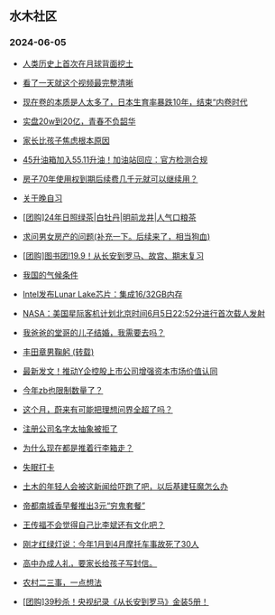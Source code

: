 ## 水木社区 
### 2024-06-05

+ [人类历史上首次在月球背面挖土](https://www.mysmth.net/nForum/article/Aero/447852)

+ [看了一天就这个视频最完整清晰](https://www.mysmth.net/nForum/article/FamilyLife/1766724795)

+ [现在卷的本质是人太多了，日本生育率暴跌10年，结束“内卷时代](https://www.mysmth.net/nForum/article/WorkingLife/60077)

+ [实盘20w到20亿，青春不负韶华](https://www.mysmth.net/nForum/article/Stock/10855718)

+ [家长比孩子焦虑根本原因](https://www.mysmth.net/nForum/article/ChildEducation/2396010)

+ [45升油箱加入55.11升油！加油站回应：官方检测合规](https://www.mysmth.net/nForum/article/AutoWorld/1944845322)

+ [房子70年使用权到期后续费几千元就可以继续用？](https://www.mysmth.net/nForum/article/OurEstate/2999304)

+ [关于晚自习](https://www.mysmth.net/nForum/article/PreUnivEdu/171270)

+ [[团购]24年日照绿茶|白牡丹|明前龙井|人气口粮茶](https://www.mysmth.net/nForum/article/ADAgent_TG/1322059)

+ [求问男女房产的问题(补充一下。后续来了，相当狗血)](https://www.mysmth.net/nForum/article/Love/6296769)

+ [[团购]图书团!19.9！从长安到罗马、故宫、期末复习](https://www.mysmth.net/nForum/article/ADAgent_TG/1322188)

+ [我国的气候条件](https://www.mysmth.net/nForum/article/Geography/584142)

+ [Intel发布Lunar Lake芯片：集成16/32GB内存](https://www.mysmth.net/nForum/article/CompMarket/544320945)

+ [NASA：美国星际客机计划北京时间6月5日22:52分进行首次载人发射](https://www.mysmth.net/nForum/article/Aero/448550)

+ [我爸爸的堂哥的儿子结婚，我需要去吗？](https://www.mysmth.net/nForum/article/FamilyLife/1766724662)

+ [丰田章男鞠躬 (转载)](https://www.mysmth.net/nForum/article/AutoWorld/1944845178)

+ [最新发文！推动Y企控股上市公司增强资本市场价值认同](https://www.mysmth.net/nForum/article/Stock/10856727)

+ [今年zb也限制数量了？](https://www.mysmth.net/nForum/article/ChildEducation/2397530)

+ [这个月，蔚来有可能把理想问界全超了吗？](https://www.mysmth.net/nForum/article/GreenAuto/1595932)

+ [注册公司名字太抽象被拒了](https://www.mysmth.net/nForum/article/MMJoke/1634820319)

+ [为什么现在都是推着行李箱走？](https://www.mysmth.net/nForum/article/Travel/997268)

+ [失眠打卡](https://www.mysmth.net/nForum/article/Shuibuzhao/53245)

+ [土木的年轻人会被这新闻给吓跑了吧，以后基建狂魔怎么办](https://www.mysmth.net/nForum/article/WorkingLife/60566)

+ [帝都南城香早餐推出3元“穷鬼套餐”](https://www.mysmth.net/nForum/article/OurEstate/3000612)

+ [王传福不会觉得自己比李斌还有文化吧？](https://www.mysmth.net/nForum/article/GreenAuto/1596369)

+ [刚才红绿灯说：今年1月到4月摩托车事故死了30人](https://www.mysmth.net/nForum/article/AutoWorld/1944846404)

+ [高中办成人礼，要家长给孩子写封信。](https://www.mysmth.net/nForum/article/PreUnivEdu/171803)

+ [农村二三事，一点想法](https://www.mysmth.net/nForum/article/OurEstate/3000839)

+ [[团购]39秒杀！央视纪录《从长安到罗马》金装5册！](https://www.mysmth.net/nForum/article/ADAgent_TG/1322188)

